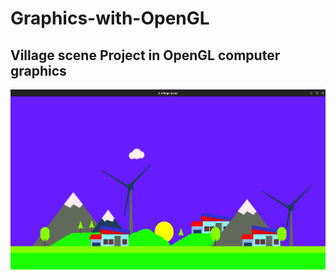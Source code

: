 # Graphics-with-OpenGL

## Village scene Project in OpenGL computer graphics

![Screenshot](./img.png)
